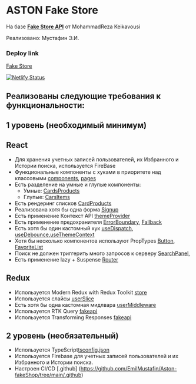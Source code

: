 # ASTON Fake Store

На базе [**Fake Store API**](https://fakestoreapi.com/) от MohammadReza Keikavousi

Реализовано: Мустафин Э.И.

### Deploy link
[Fake Store](https://aston-fakeshop.netlify.app)

[![Netlify Status](https://api.netlify.com/api/v1/badges/62ca21af-e129-45ab-9255-498327c9f84f/deploy-status)](https://app.netlify.com/sites/aston-fakeshop/deploys)



## Реализованы следующие требования к функциональности:

## 1 уровень (необходимый минимум)

## React

-   Для хранения учетных записей пользователей, их Избранного и Истории поиска, используется FireBase
-   Функциональные компоненты с хуками в приоритете над классовыми [components](https://github.com/EmilMustafin/Aston-fakeShop/tree/main/src/components), [pages](https://github.com/EmilMustafin/Aston-fakeShop/tree/main/src/pages)
-   Есть разделение на умные и глупые компоненты:
    -   Умные: [CardsProducts](https://github.com/EmilMustafin/Aston-fakeShop/blob/main/src/components/CardProducts/CarProducts.tsx)
    -   Глупые: [CarsItems](https://github.com/EmilMustafin/Aston-fakeShop/blob/main/src/components/CardsItems/CardsItems.tsx)
-   Есть рендеринг списков [CardProducts](https://github.com/EmilMustafin/Aston-fakeShop/blob/main/src/components/CardProducts/CarProducts.tsx)
-   Реализована хотя бы одна форма [Signup](https://github.com/EmilMustafin/Aston-fakeShop/blob/main/src/pages/SignUp/SignupPage.tsx)
-   Есть применение Контекст API [themeProvider](https://github.com/EmilMustafin/Aston-fakeShop/blob/main/src/providers/ThemeProvider.tsx)
-   Есть применение предохранителя [ErrorBoundary](https://github.com/EmilMustafin/Aston-fakeShop/blob/main/src/components/ErrorBoundary/ErrorBoundary.tsx), [Fallback](https://github.com/umkurius/aston-project/blob/main/src/components/fallback/Fallback.tsx)
-   Есть хотя бы один кастомный хук [useDispatch](https://github.com/EmilMustafin/Aston-fakeShop/blob/main/src/hooks/useDispatch.ts), [useDebounce](https://github.com/EmilMustafin/Aston-fakeShop/blob/main/src/hooks/useDebounce.tsx),[useThemeContext](https://github.com/EmilMustafin/Aston-fakeShop/blob/main/src/hooks/useThemeContext.tsx)
-   Хотя бы несколько компонентов используют PropTypes [Button](https://github.com/EmilMustafin/Aston-fakeShop/blob/main/src/components/Star/Star.tsx), [FavoriteList](https://github.com/EmilMustafin/Aston-fakeShop/blob/main/src/components/FavoriteList/FavoriteList.tsx)
-   Поиск не должен триггерить много запросов к серверу [SearchPanel](https://github.com/EmilMustafin/Aston-fakeShop/blob/main/src/components/SearchForm/SearchForm.tsx),
-   Есть применение lazy + Suspense [Router](https://github.com/EmilMustafin/Aston-fakeShop/blob/main/src/App.tsx)

## Redux

-   Используется Modern Redux with Redux Toolkit [store](https://github.com/EmilMustafin/Aston-fakeShop/blob/main/src/redux/store.ts)
-   Используется слайсы [userSlice](https://github.com/EmilMustafin/Aston-fakeShop/blob/main/src/redux/slices/userSlice.ts)
-   Есть хотя бы одна кастомная мидлвара [userMiddleware](https://github.com/EmilMustafin/Aston-fakeShop/blob/main/src/redux/middleware/customMiddleware.ts)
-   Используется RTK Query [fakeapi](https://github.com/EmilMustafin/Aston-fakeShop/blob/main/src/redux/api/fakeApi.ts)
-   Используется Transforming Responses [fakeapi](https://github.com/EmilMustafin/Aston-fakeShop/blob/main/src/redux/api/fakeApi.ts)

## 2 уровень (необязательный)

-   Используeтся TypeScript[tsconfig.json](https://github.com/EmilMustafin/Aston-fakeShop/blob/main/tsconfig.json)
-   Используется Firebase для учетных записей пользователей и их Избранного и Истории поиска.
-   Настроен CI/CD [.github] (https://github.com/EmilMustafin/Aston-fakeShop/tree/main/.github)
